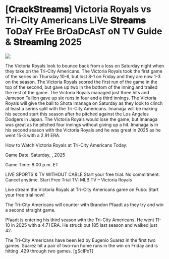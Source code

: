 #  [𝐂𝐫𝐚𝐜𝐤𝐒𝐭𝐫𝐞𝐚𝐦𝐬] Victoria Royals vs Tri-City Americans LiVe 𝐒𝐭𝐫𝐞𝐚𝐦𝐬 ToDaY FrEe BrOaDcAsT oN TV Guide & 𝐒𝐭𝐫𝐞𝐚𝐦𝐢𝐧𝐠  2025  
  
  
[![](https://i.imgur.com/qSNzIqt.png)](https://movie.rssnews.media/odONHQFLF.php)  
  
The Victoria Royals look to bounce back from a loss on Saturday night when they take on the Tri-City Americans. The Victoria Royals took the first game of the series on Thursday 10-6, but lost 8-1 on Friday and they are now 1-3 on the season. The Victoria Royals scored the first run of the game in the top of the second, but gave up two in the bottom of the inning and trailed the rest of the game. The Victoria Royals managed just three hits and Jameson Taillon gave up six runs in four and a third innings. The Victoria Royals will give the ball to Shota Imanaga on Saturday as they look to clinch at least a series split with the Tri-City Americans. Imanaga will be making his second start this season after he pitched against the Los Angeles Dodgers in Japan. The Victoria Royals would lose the game, but Imanaga was great as he pitched four innings without giving up a hit. Imanaga is in his second season with the Victoria Royals and he was great in 2025 as he went 15-3 with a 2.91 ERA.

How to Watch Victoria Royals at Tri-City Americans Today:

Game Date: Saturday, , 2025

Game Time: 8:00 p.m. ET

LIVE SPORTS & TV WITHOUT CABLE
Start your free trial. No commitment. Cancel anytime.
Start Free Trial
TV: MLB.TV – Victoria Royals

Live stream the Victoria Royals at Tri-City Americans game on Fubo: Start your free trial now!

The Tri-City Americans will counter with Brandon Pfaadt as they try and win a second straight game.

Pfaadt is entering his third season with the Tri-City Americans. He went 11-10 in 2025 with a 4.71 ERA. He struck out 185 last season and walked just 42.

The Tri-City Americans have been led by Eugenio Suarez in the first two games. Suarez hit a pair of two-run home runs in the win on Friday and is hitting .429 through two games. [gScIPxT]